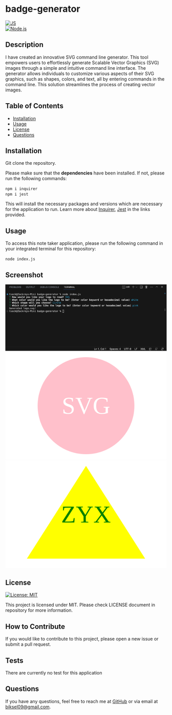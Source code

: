 # badge-generator

[![JS](https://img.shields.io/badge/javascript-yellow?logo=javascript)](https://shields.io/docs/logos)\
[![Node.js](https://img.shields.io/badge/node.js-green?logo=node.js)](https://shields.io/docs/logos)

  ## Description

I have created an innovative SVG command line generator. This tool empowers users to effortlessly generate Scalable Vector Graphics (SVG) images through a simple and intuitive command line interface. The generator allows individuals to customize various aspects of their SVG graphics, such as shapes, colors, and text, all by entering commands in the command line. This solution streamlines the process of creating vector images.


  ## Table of Contents
  - [Installation](#installation)
  - [Usage](#usage)
  - [License](#license)
  - [Questions](#questions)

  ## Installation

Git clone the repository.

Please make sure that the **dependencies** have been installed. If not, please run the following commands:

`npm i inquirer`\
`npm i jest`

This will install the necessary packages and versions which are necessary for the application to run. Learn more about [Inquirer](https://www.npmjs.com/package/inquirer), [Jest](https://www.npmjs.com/package/jest) in the links provided.

  ## Usage

To access this note taker application, please run the following command in your integrated terminal for this repository:

`node index.js`

  ## Screenshot

  ![Screenshot](./images/screenshot-svg.png)
  ![Screenshot](./images/logo.svg)
  ![Screenshot](./images/logo2.svg)

  ## License

[![License: MIT](https://img.shields.io/badge/License-MIT-blue.svg)](https://opensource.org/licenses/MIT)

This project is licensed under MIT. Please check LICENSE document in repository for more information.

  ## How to Contribute

If you would like to contribute to this project, please open a new issue or submit a pull request.

  ## Tests

There are currently no test for this application

  ## Questions

  If you have any questions, feel free to reach me at [GitHub](https://github.com/zbichsel) or via email at [biksel09@gmail.com](biksel09@gmail.com).